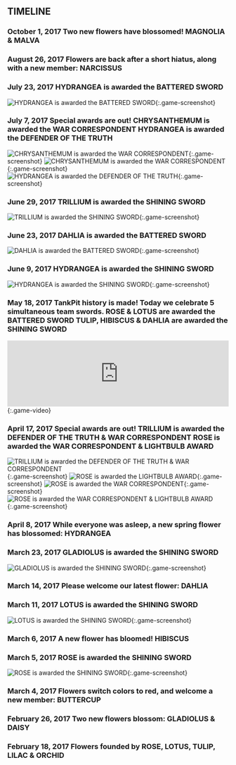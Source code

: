 ## TIMELINE

### <span class="timeline-date">October 1, 2017</span> <span class="timeline-blurb">Two new flowers have blossomed! <span class="timeline-red">MAGNOLIA</span> & <span class="timeline-red">MALVA</span></span>

### <span class="timeline-date">August 26, 2017</span> <span class="timeline-blurb">Flowers are back after a short hiatus, along with a new member: <span class="timeline-red">NARCISSUS</span></span>

### <span class="timeline-date">July 23, 2017</span> <span class="timeline-blurb"><span class="timeline-red">HYDRANGEA</span> is awarded the <span class="timeline-em">BATTERED SWORD</span> <span class="awards-sprite a3-2"></span></span>
![HYDRANGEA is awarded the BATTERED SWORD](./screenshots/battered-sword-hydrangea.png){:.game-screenshot}

### <span class="timeline-date">July 7, 2017</span> <span class="timeline-blurb">Special awards are out!</span> <span class="timeline-blurb"><span class="timeline-red">CHRYSANTHEMUM</span> is awarded the <span class="timeline-em">WAR CORRESPONDENT</span></span> <span class="timeline-blurb"><span class="timeline-red">HYDRANGEA</span> is awarded the <span class="timeline-em">DEFENDER OF THE TRUTH</span></span> 
![CHRYSANTHEMUM is awarded the WAR CORRESPONDENT](./screenshots/special-wc-chrysanthemum-1.png){:.game-screenshot}
![CHRYSANTHEMUM is awarded the WAR CORRESPONDENT](./screenshots/special-wc-chrysanthemum-2.png){:.game-screenshot}
![HYDRANGEA is awarded the DEFENDER OF THE TRUTH](./screenshots/special-dot-hydrangea.png){:.game-screenshot}

### <span class="timeline-date">June 29, 2017</span> <span class="timeline-blurb"><span class="timeline-red">TRILLIUM</span> is awarded the <span class="timeline-em">SHINING SWORD</span> <span class="awards-sprite a3-1"></span></span>
![TRILLIUM is awarded the SHINING SWORD](./screenshots/shining-sword-trillium.png){:.game-screenshot}

### <span class="timeline-date">June 23, 2017</span> <span class="timeline-blurb"><span class="timeline-red">DAHLIA</span> is awarded the <span class="timeline-em">BATTERED SWORD</span> <span class="awards-sprite a3-2"></span></span>
![DAHLIA is awarded the BATTERED SWORD](./screenshots/battered-sword-dahlia.png){:.game-screenshot}

### <span class="timeline-date">June 9, 2017</span> <span class="timeline-blurb"><span class="timeline-red">HYDRANGEA</span> is awarded the <span class="timeline-em">SHINING SWORD</span> <span class="awards-sprite a3-1"></span></span>
![HYDRANGEA is awarded the SHINING SWORD](./screenshots/shining-sword-hydrangea.png){:.game-screenshot}

### <span class="timeline-date">May 18, 2017</span> <span class="timeline-blurb">TankPit history is made! Today we celebrate 5 simultaneous team swords.</span> <span class="timeline-blurb"><span class="timeline-red">ROSE</span> & <span class="timeline-red">LOTUS</span> are awarded the <span class="timeline-em">BATTERED SWORD</span>  <span class="awards-sprite a3-2"></span></span> <span class="timeline-blurb"><span class="timeline-red">TULIP</span>, <span class="timeline-red">HIBISCUS</span> & <span class="timeline-red">DAHLIA</span> are awarded the <span class="timeline-em">SHINING SWORD</span>  <span class="awards-sprite a3-1"></span></span>
<iframe width="100%" height="auto" src="https://www.youtube.com/embed/t3dGO2ZHWGE" frameborder="0" allowfullscreen></iframe>{:.game-video}

### <span class="timeline-date">April 17, 2017</span> <span class="timeline-blurb">Special awards are out!</span> <span class="timeline-blurb"><span class="timeline-red">TRILLIUM</span> is awarded the <span class="timeline-em">DEFENDER OF THE TRUTH</span> & <span class="timeline-em">WAR CORRESPONDENT</span></span> <span class="timeline-blurb"><span class="timeline-red">ROSE</span> is awarded the <span class="timeline-em">WAR CORRESPONDENT</span> & <span class="timeline-em">LIGHTBULB AWARD</span></span>
![TRILLIUM is awarded the DEFENDER OF THE TRUTH & WAR CORRESPONDENT](./screenshots/special-dot-wc-trillium.png){:.game-screenshot}
![ROSE is awarded the LIGHTBULB AWARD](./screenshots/special-lb-rose-1.png){:.game-screenshot}
![ROSE is awarded the WAR CORRESPONDENT](./screenshots/special-wc-rose-1.png){:.game-screenshot}
![ROSE is awarded the WAR CORRESPONDENT & LIGHTBULB AWARD](./screenshots/special-wc-lb-rose.png){:.game-screenshot}

### <span class="timeline-date">April 8, 2017</span> <span class="timeline-blurb">While everyone was asleep, a new spring flower has blossomed: <span class="timeline-red">HYDRANGEA</span></span>

### <span class="timeline-date">March 23, 2017</span> <span class="timeline-blurb"><span class="timeline-red">GLADIOLUS</span> is awarded the <span class="timeline-em">SHINING SWORD</span> <span class="awards-sprite a3-1"></span></span>
![GLADIOLUS is awarded the SHINING SWORD](./screenshots/shining-sword-gladiolus.png){:.game-screenshot}

### <span class="timeline-date">March 14, 2017</span> <span class="timeline-blurb">Please welcome our latest flower: <span class="timeline-red">DAHLIA</span></span>

### <span class="timeline-date">March 11, 2017</span> <span class="timeline-blurb"><span class="timeline-red">LOTUS</span> is awarded the <span class="timeline-em">SHINING SWORD</span> <span class="awards-sprite a3-1"></span></span>
![LOTUS is awarded the SHINING SWORD](./screenshots/shining-sword-lotus.png){:.game-screenshot}

### <span class="timeline-date">March 6, 2017</span> <span class="timeline-blurb">A new flower has bloomed! <span class="timeline-red">HIBISCUS</span></span>

### <span class="timeline-date">March 5, 2017</span> <span class="timeline-blurb"><span class="timeline-red">ROSE</span> is awarded the <span class="timeline-em">SHINING SWORD</span> <span class="awards-sprite a3-1"></span></span>
![ROSE is awarded the SHINING SWORD](./screenshots/shining-sword-rose.png){:.game-screenshot}

### <span class="timeline-date">March 4, 2017</span> <span class="timeline-blurb">Flowers switch colors to red, and welcome a new member: <span class="timeline-red">BUTTERCUP</span></span>

### <span class="timeline-date">February 26, 2017</span> <span class="timeline-blurb">Two new flowers blossom: <span class="timeline-purple">GLADIOLUS</span> & <span class="timeline-purple">DAISY</span></span>

### <span class="timeline-date">February 18, 2017</span> <span class="timeline-blurb">Flowers founded by <span class="timeline-purple">ROSE</span>, <span class="timeline-purple">LOTUS</span>, <span class="timeline-purple">TULIP</span>, <span class="timeline-purple">LILAC</span> & <span class="timeline-purple">ORCHID</span></span>
